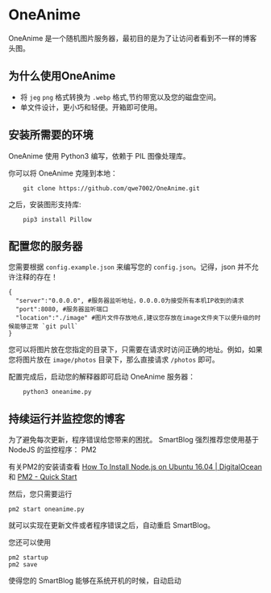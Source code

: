 # OneAnime

OneAnime 是一个随机图片服务器，最初目的是为了让访问者看到不一样的博客头图。

## 为什么使用OneAnime

* 将 `jeg` `png` 格式转换为 `.webp` 格式,节约带宽以及您的磁盘空间。
* 单文件设计，更小巧和轻便。开箱即可使用。

## 安装所需要的环境

OneAnime 使用 Python3 编写，依赖于 PIL 图像处理库。

你可以将 OneAnime 克隆到本地：

```shell
    git clone https://github.com/qwe7002/OneAnime.git
```

之后，安装图形支持库:

```shell
    pip3 install Pillow
```
    
## 配置您的服务器

您需要根据 `config.example.json` 来编写您的 `config.json`。记得，json 并不允许注释的存在！

```
{
  "server":"0.0.0.0", #服务器监听地址，0.0.0.0为接受所有本机IP收到的请求
  "port":8080, #服务器监听端口
  "location":"./image" #图片文件存放地点,建议您存放在image文件夹下以便升级的时候能够正常 `git pull`
}
```

您可以将图片放在您指定的目录下，只需要在请求时访问正确的地址。例如，如果您将图片放在 `image/photos` 目录下，那么直接请求 `/photos` 即可。

配置完成后，启动您的解释器即可启动 OneAnime 服务器：
```shell
    python3 oneanime.py
```

## 持续运行并监控您的博客

为了避免每次更新，程序错误给您带来的困扰。 SmartBlog 强烈推荐您使用基于 NodeJS 的监控程序： PM2

有关PM2的安装请查看 [How To Install Node.js on Ubuntu 16.04 | DigitalOcean](https://www.digitalocean.com/community/tutorials/how-to-install-node-js-on-ubuntu-16-04) 和 [PM2 - Quick Start](http://pm2.keymetrics.io/docs/usage/quick-start/)

然后，您只需要运行

```shell
pm2 start oneanime.py
```

就可以实现在更新文件或者程序错误之后，自动重启 SmartBlog。

您还可以使用

```shell
pm2 startup
pm2 save
```

使得您的 SmartBlog 能够在系统开机的时候，自动启动
